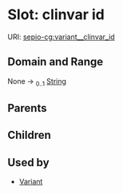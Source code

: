 
# Slot: clinvar id




URI: [sepio-cg:variant__clinvar_id](http://purl.obolibrary.org/obo/SEPIOCG_variant__clinvar_id)


## Domain and Range

None &#8594;  <sub>0..1</sub> [String](types/String.md)

## Parents


## Children


## Used by

 * [Variant](Variant.md)
